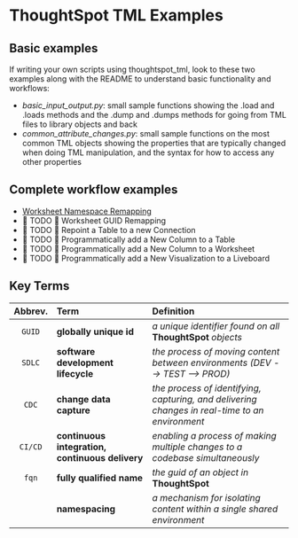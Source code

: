 # ThoughtSpot TML Examples

## Basic examples 
If writing your own scripts using thoughtspot_tml, look to these two examples along with the README to understand basic functionality and workflows:

- *basic_input_output.py*: small sample functions showing the .load and .loads methods and the .dump and .dumps methods for going from TML files to library objects and back
- *common_attribute_changes.py*: small sample functions on the most common TML objects showing the properties that are typically changed when doing TML manipulation, and the syntax for how to access any other properties

## Complete workflow examples
- [Worksheet Namespace Remapping][eg-worksheet-remap-ns]
- 🚧 TODO 🚧 Worksheet GUID Remapping
- 🚧 TODO 🚧 Repoint a Table to a new Connection
- 🚧 TODO 🚧 Programmatically add a New Column to a Table
- 🚧 TODO 🚧 Programmatically add a New Column to a Worksheet
- 🚧 TODO 🚧 Programmatically add a New Visualization to a Liveboard

## Key Terms

| Abbrev. | Term                                            | Definition                                                                                     |
|  :---:  | :---                                            | :---                                                                                           |
| `GUID`  | __globally unique id__                          | *a unique identifier found on all* __ThoughtSpot__ *objects*                                   |
| `SDLC`  | __software development lifecycle__              | *the process of moving content between environments (DEV --> TEST --> PROD)*                   |
| `CDC`   | __change data capture__                         | *the process of identifying, capturing, and delivering changes in real-time to an environment* |
| `CI/CD` | __continuous integration, continuous delivery__ | *enabling a process of making multiple changes to a codebase simultaneously*                   |
| `fqn`   | __fully qualified name__                        | *the guid of an object in* __ThoughtSpot__                                                     |
|         | __namespacing__                                 | *a mechanism for isolating content within a single shared environment*                         |

[eg-worksheet-remap-ns]: worksheet-namespace-remapping/README.md
[eg-worksheet-remap-guid]: worksheet-guid-remapping/README.md
